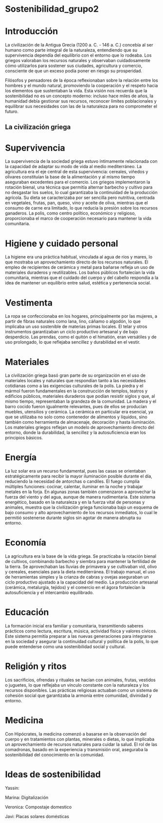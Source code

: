 # Sostenibilidad_grupo2


# Introducción

La civilización de la Antigua Grecia (1200 a. C. - 146 a. C.) concebía al ser humano como parte integral de la naturaleza, entendiendo que su supervivencia dependía del equilibrio con el entorno que lo rodeaba. Los griegos valoraban los recursos naturales y observaban cuidadosamente cómo utilizarlos para sostener sus ciudades, agricultura y comercio, consciente de que un exceso podía poner en riesgo su prosperidad.

Filósofos y pensadores de la época reflexionaban sobre la relación entre los hombres y el mundo natural, promoviendo la cooperación y el respeto hacia los elementos que sustentaban la vida. Esta visión nos recuerda que la sostenibilidad no es un concepto moderno: incluso hace miles de años, la humanidad debía gestionar sus recursos, reconocer límites poblacionales y equilibrar sus necesidades con las de la naturaleza para no comprometer el futuro.

## La civilización griega 

# Supervivencia 
 La supervivencia de la sociedad griega estuvo íntimamente relacionada con la capacidad de adaptar su modo de vida al medio mediterráneo. La agricultura era el eje central de esta supervivencia: cereales, viñedos y olivares constituían la base de la alimentación y al mismo tiempo aseguraban excedentes para el comercio. Los griegos implementaron la rotación bienal, una técnica que permitía alternar barbecho y cultivo para no desgastar los suelos, lo cual garantizaba la continuidad de la producción agrícola. Su dieta se caracterizaba por ser sencilla pero nutritiva, centrada en vegetales, frutas, pan, queso, vino y aceite de oliva, mientras que el consumo de carne era limitado, lo que reducía la presión sobre los recursos ganaderos. La polis, como centro político, económico y religioso, proporcionaba el marco de cooperación necesario para mantener la vida comunitaria. 

 # Higiene y cuidado personal 

  La higiene era una práctica habitual, vinculada al agua de ríos y mares, lo que mostraba un aprovechamiento directo de los recursos naturales. El empleo de recipientes de cerámica y metal para bañarse refleja un uso de materiales duraderos y reutilizables. Los baños públicos fortalecían la vida comunitaria, mientras que el cuidado del cuerpo y del cabello respondía a la idea de mantener un equilibrio entre salud, estética y pertenencia social.

  # Vestimenta 
   
La ropa se confeccionaba en los hogares, principalmente por las mujeres, a partir de fibras naturales como lana, lino, cáñamo o algodón, lo que implicaba un uso sostenible de materias primas locales. El telar y otros instrumentos garantizaban un ciclo productivo artesanal y de bajo desperdicio. Las prendas, como el quitón o el himatión, eran versátiles y de uso prolongado, lo que reflejaba sencillez y durabilidad en el vestir.

# Materiales 

La civilización griega basó gran parte de su organización en el uso de materiales locales y naturales que respondían tanto a las necesidades cotidianas como a las exigencias culturales de la polis. La piedra y el mármol fueron fundamentales en la construcción de templos, teatros y edificios públicos, materiales duraderos que podían resistir siglos y que, al mismo tiempo, representaban la grandeza de la comunidad. La madera y el barro cocido fueron igualmente relevantes, pues de ellos se producían muebles, utensilios y cerámica. La cerámica en particular era esencial, ya que se utilizaba no solo como contenedor de alimentos y líquidos, sino también como herramienta de almacenaje, decoración y hasta iluminación. Los materiales griegos reflejan un modelo de aprovechamiento directo del entorno, donde la durabilidad, la sencillez y la autosuficiencia eran los principios básicos.

# Energía

La luz solar era un recurso fundamental, pues las casas se orientaban estratégicamente para recibir la mayor iluminación posible durante el día, reduciendo la necesidad de antorchas o candiles. El fuego cumplía múltiples funciones: cocinar, calentar, iluminar en la noche y trabajar metales en la forja. En algunas zonas también comenzaron a aprovechar la fuerza del viento y del agua, aunque de manera rudimentaria. Este sistema energético, basado en la naturaleza y en la fuerza vital de personas y animales, muestra que la civilización griega funcionaba bajo un esquema de bajo consumo y alto aprovechamiento de los recursos inmediatos, lo cual le permitió sostenerse durante siglos sin agotar de manera abrupta su entorno.

# Economía

 La agricultura era la base de la vida griega. Se practicaba la rotación bienal de cultivos, combinando barbecho y siembra para mantener la fertilidad de la tierra. Se aprovechaban las lluvias de primavera y se cultivaban vid, olivo y cereales, esenciales para la dieta mediterránea. El trabajo manual, el uso de herramientas simples y la crianza de cabras y ovejas aseguraban un ciclo productivo ajustado a la capacidad del medio. La producción artesanal (cerámica, metalurgia, tejidos) y el comercio en el ágora fortalecían la autosuficiencia y el intercambio equilibrado.

# Educación
 La formación inicial era familiar y comunitaria, transmitiendo saberes prácticos como lectura, escritura, música, actividad física y valores cívicos. Este sistema permitía preparar a las nuevas generaciones para integrarse en la sociedad y asegurar la continuidad cultural y política de la polis, lo que puede entenderse como una sostenibilidad social y cultural.
# Religión y ritos
 Los sacrificios, ofrendas y rituales se hacían con animales, frutas, vestidos o juguetes, lo que reflejaba un vínculo constante con la naturaleza y los recursos disponibles. Las prácticas religiosas actuaban como un sistema de cohesión social que garantizaba la armonía entre comunidad, divinidad y entorno.
# Medicina
 Con Hipócrates, la medicina comenzó a basarse en la observación del cuerpo y en tratamientos con plantas, minerales o dietas, lo que implicaba un aprovechamiento de recursos naturales para cuidar la salud. El rol de las comadronas, basado en la experiencia y transmisión oral, aseguraba la sostenibilidad del conocimiento en la comunidad.


 # Ideas de sostenibilidad 

 Yassin:

 Marina: Digitalización 

 Veronica: Compostaje domestico

 Javi: Placas solares domésticas